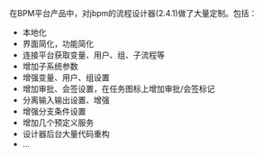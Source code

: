 在BPM平台产品中，对jbpm的流程设计器(2.4.1)做了大量定制。包括：

- 本地化 
- 界面简化，功能简化
- 连接平台获取变量、用户、组、子流程等
- 增加子系统参数
- 增强变量、用户、组设置
- 增加审批、会签设置，在任务图标上增加审批/会签标记
- 分离输入输出设置、增强
- 增强分支条件设置
- 增加几个预定义服务
- 设计器后台大量代码重构
- ...
